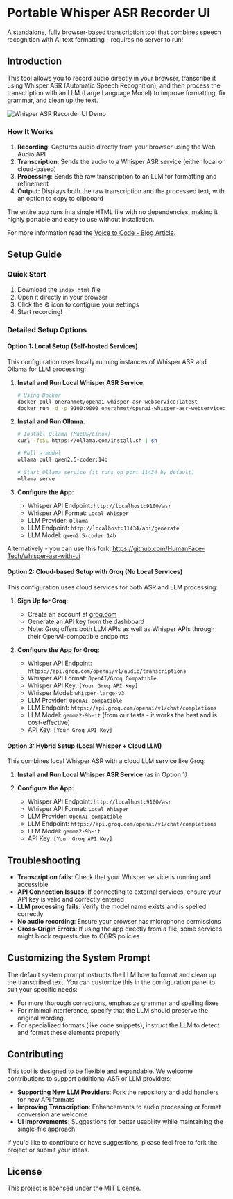 # Portable Whisper ASR Recorder UI

A standalone, fully browser-based transcription tool that combines speech recognition with AI text formatting - requires no server to run!

## Introduction

This tool allows you to record audio directly in your browser, transcribe it using Whisper ASR (Automatic Speech Recognition), and then process the transcription with an LLM (Large Language Model) to improve formatting, fix grammar, and clean up the text.

![Whisper ASR Recorder UI Demo](https://nikro.me/static/74b20604596fcb78ffa333bbfc8d552e/example.gif)

### How It Works

1. **Recording**: Captures audio directly from your browser using the Web Audio API
2. **Transcription**: Sends the audio to a Whisper ASR service (either local or cloud-based)
3. **Processing**: Sends the raw transcription to an LLM for formatting and refinement
4. **Output**: Displays both the raw transcription and the processed text, with an option to copy to clipboard

The entire app runs in a single HTML file with no dependencies, making it highly portable and easy to use without installation.

For more information read the [Voice to Code - Blog Article](https://nikro.me/articles/professional/whisper-voice-code/).

## Setup Guide

### Quick Start

1. Download the `index.html` file
2. Open it directly in your browser
3. Click the ⚙️ icon to configure your settings
4. Start recording!

### Detailed Setup Options

#### Option 1: Local Setup (Self-hosted Services)

This configuration uses locally running instances of Whisper ASR and Ollama for LLM processing:

1. **Install and Run Local Whisper ASR Service**:
   ```bash
   # Using Docker
   docker pull onerahmet/openai-whisper-asr-webservice:latest
   docker run -d -p 9100:9000 onerahmet/openai-whisper-asr-webservice:latest
   ```

2. **Install and Run Ollama**:
   ```bash
   # Install Ollama (MacOS/Linux)
   curl -fsSL https://ollama.com/install.sh | sh
   
   # Pull a model
   ollama pull qwen2.5-coder:14b
   
   # Start Ollama service (it runs on port 11434 by default)
   ollama serve
   ```

3. **Configure the App**:
   - Whisper API Endpoint: `http://localhost:9100/asr`
   - Whisper API Format: `Local Whisper`
   - LLM Provider: `Ollama`
   - LLM Endpoint: `http://localhost:11434/api/generate`
   - LLM Model: `qwen2.5-coder:14b`

Alternatively - you can use this fork: https://github.com/HumanFace-Tech/whisper-asr-with-ui

#### Option 2: Cloud-based Setup with Groq (No Local Services)

This configuration uses cloud services for both ASR and LLM processing:

1. **Sign Up for Groq**:
   - Create an account at [groq.com](https://groq.com)
   - Generate an API key from the dashboard
   - Note: Groq offers both LLM APIs as well as Whisper APIs through their OpenAI-compatible endpoints

2. **Configure the App for Groq**:
   - Whisper API Endpoint: `https://api.groq.com/openai/v1/audio/transcriptions`
   - Whisper API Format: `OpenAI/Groq Compatible`
   - Whisper API Key: `[Your Groq API Key]`
   - Whisper Model: `whisper-large-v3`
   - LLM Provider: `OpenAI-compatible`
   - LLM Endpoint: `https://api.groq.com/openai/v1/chat/completions`
   - LLM Model: `gemma2-9b-it` (from our tests - it works the best and is cost-effective)
   - API Key: `[Your Groq API Key]`

#### Option 3: Hybrid Setup (Local Whisper + Cloud LLM)

This combines local Whisper ASR with a cloud LLM service like Groq:

1. **Install and Run Local Whisper ASR Service** (as in Option 1)

2. **Configure the App**:
   - Whisper API Endpoint: `http://localhost:9100/asr`
   - Whisper API Format: `Local Whisper`
   - LLM Provider: `OpenAI-compatible`
   - LLM Endpoint: `https://api.groq.com/openai/v1/chat/completions`
   - LLM Model: `gemma2-9b-it`
   - API Key: `[Your Groq API Key]`

## Troubleshooting

- **Transcription fails**: Check that your Whisper service is running and accessible
- **API Connection Issues**: If connecting to external services, ensure your API key is valid and correctly entered
- **LLM processing fails**: Verify the model name exists and is spelled correctly
- **No audio recording**: Ensure your browser has microphone permissions
- **Cross-Origin Errors**: If using the app directly from a file, some services might block requests due to CORS policies

## Customizing the System Prompt

The default system prompt instructs the LLM how to format and clean up the transcribed text. You can customize this in the configuration panel to suit your specific needs:

- For more thorough corrections, emphasize grammar and spelling fixes
- For minimal interference, specify that the LLM should preserve the original wording
- For specialized formats (like code snippets), instruct the LLM to detect and format these elements properly

## Contributing

This tool is designed to be flexible and expandable. We welcome contributions to support additional ASR or LLM providers:

- **Supporting New LLM Providers**: Fork the repository and add handlers for new API formats
- **Improving Transcription**: Enhancements to audio processing or format conversion are welcome
- **UI Improvements**: Suggestions for better usability while maintaining the single-file approach

If you'd like to contribute or have suggestions, please feel free to fork the project or submit your ideas.

## License

This project is licensed under the MIT License.
